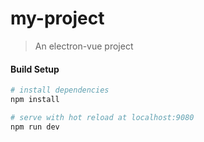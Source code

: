 # my-project

> An electron-vue project

#### Build Setup

``` bash
# install dependencies
npm install

# serve with hot reload at localhost:9080
npm run dev


